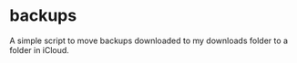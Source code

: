 # backups

A simple script to move backups downloaded to my downloads folder to a folder in iCloud.
